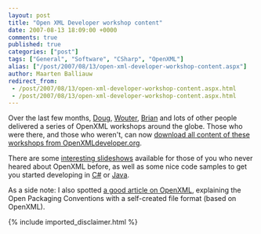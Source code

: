 ```yaml
---
layout: post
title: "Open XML Developer workshop content"
date: 2007-08-13 18:09:00 +0000
comments: true
published: true
categories: ["post"]
tags: ["General", "Software", "CSharp", "OpenXML"]
alias: ["/post/2007/08/13/open-xml-developer-workshop-content.aspx"]
author: Maarten Balliauw
redirect_from:
 - /post/2007/08/13/open-xml-developer-workshop-content.aspx.html
 - /post/2007/08/13/open-xml-developer-workshop-content.aspx.html
---
```

<p>Over the last few months, <a href="http://blogs.msdn.com/dmahugh/" target="_blank" mce_href="http://blogs.msdn.com/dmahugh/">Doug</a>, <a href="http://blogs.infosupport.com/wouterv/" target="_blank" mce_href="http://blogs.infosupport.com/wouterv/">Wouter</a>, <a href="http://blogs.msdn.com/brian_jones/" target="_blank" mce_href="http://blogs.msdn.com/brian_jones/">Brian</a> and lots of other people delivered a series of OpenXML workshops around the globe. Those who were there, and those who weren't, can now <a href="http://openxmldeveloper.org/articles/DeveloperWorkshopContent.aspx" target="_blank" mce_href="http://openxmldeveloper.org/articles/DeveloperWorkshopContent.aspx">download all content of these workshops from OpenXMLdeveloper.org</a>.</p><p>There are some <a href="http://openxmldeveloper.org/files/1922/download.aspx" target="_blank" mce_href="http://openxmldeveloper.org/files/1922/download.aspx">interesting slideshows</a> available for those of you who never heared about OpenXML before, as well as some nice code samples to get you started developing in <a href="http://openxmldeveloper.org/files/1934/download.aspx" target="_blank" mce_href="http://openxmldeveloper.org/files/1934/download.aspx">C#</a> or <a href="http://openxmldeveloper.org/files/1935/download.aspx" target="_blank" mce_href="http://openxmldeveloper.org/files/1935/download.aspx">Java</a>.</p><p>As a side note: I also spotted <a href="http://msdn.microsoft.com/msdnmag/issues/07/08/OPC/" target="_blank" mce_href="http://msdn.microsoft.com/msdnmag/issues/07/08/OPC/">a good article on OpenXML</a>, explaining the Open Packaging Conventions with a self-created file format (based on OpenXML).<br></p>
{% include imported_disclaimer.html %}
